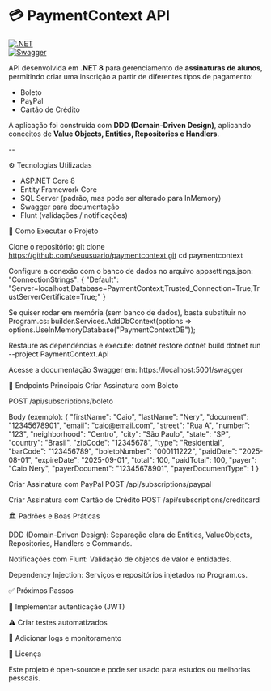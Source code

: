 # 💳 PaymentContext API

[![.NET](https://img.shields.io/badge/.NET-8.0-blue)](https://dotnet.microsoft.com/)  
[![Swagger](https://img.shields.io/badge/docs-Swagger-orange)](#-documentação-swagger)  

API desenvolvida em **.NET 8** para gerenciamento de **assinaturas de alunos**, permitindo criar uma inscrição a partir de diferentes tipos de pagamento:  
- Boleto  
- PayPal  
- Cartão de Crédito  

A aplicação foi construída com **DDD (Domain-Driven Design)**, aplicando conceitos de **Value Objects, Entities, Repositories e Handlers**.  

--

⚙️ Tecnologias Utilizadas

- ASP.NET Core 8
- Entity Framework Core
- SQL Server (padrão, mas pode ser alterado para InMemory)
- Swagger para documentação
- Flunt (validações / notificações)

🚀 Como Executar o Projeto

Clone o repositório:
git clone https://github.com/seuusuario/paymentcontext.git
cd paymentcontext

Configure a conexão com o banco de dados no arquivo appsettings.json:
"ConnectionStrings": {
  "Default": "Server=localhost;Database=PaymentContext;Trusted_Connection=True;TrustServerCertificate=True;"
}

Se quiser rodar em memória (sem banco de dados), basta substituir no Program.cs:
builder.Services.AddDbContext<AppDbContext>(options =>
    options.UseInMemoryDatabase("PaymentContextDB"));


Restaure as dependências e execute:
dotnet restore
dotnet build
dotnet run --project PaymentContext.Api


Acesse a documentação Swagger em:
https://localhost:5001/swagger

📌 Endpoints Principais
Criar Assinatura com Boleto

POST /api/subscriptions/boleto

Body (exemplo):
{
  "firstName": "Caio",
  "lastName": "Nery",
  "document": "12345678901",
  "email": "caio@email.com",
  "street": "Rua A",
  "number": "123",
  "neighborhood": "Centro",
  "city": "São Paulo",
  "state": "SP",
  "country": "Brasil",
  "zipCode": "12345678",
  "type": "Residential",
  "barCode": "123456789",
  "boletoNumber": "000111222",
  "paidDate": "2025-08-01",
  "expireDate": "2025-09-01",
  "total": 100,
  "paidTotal": 100,
  "payer": "Caio Nery",
  "payerDocument": "12345678901",
  "payerDocumentType": 1
}

Criar Assinatura com PayPal
POST /api/subscriptions/paypal


Criar Assinatura com Cartão de Crédito
POST /api/subscriptions/creditcard


🏛️ Padrões e Boas Práticas

DDD (Domain-Driven Design):
Separação clara de Entities, ValueObjects, Repositories, Handlers e Commands.

Notificações com Flunt:
Validação de objetos de valor e entidades.

Dependency Injection:
Serviços e repositórios injetados no Program.cs.

✅ Próximos Passos

🔐  Implementar autenticação (JWT)

⚠️ Criar testes automatizados

🔨 Adicionar logs e monitoramento

📄 Licença

Este projeto é open-source e pode ser usado para estudos ou melhorias pessoais.
